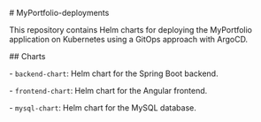 \# MyPortfolio-deployments

This repository contains Helm charts for deploying the MyPortfolio application on Kubernetes using a GitOps approach with ArgoCD.



\## Charts

\- `backend-chart`: Helm chart for the Spring Boot backend.

\- `frontend-chart`: Helm chart for the Angular frontend.

\- `mysql-chart`: Helm chart for the MySQL database.

